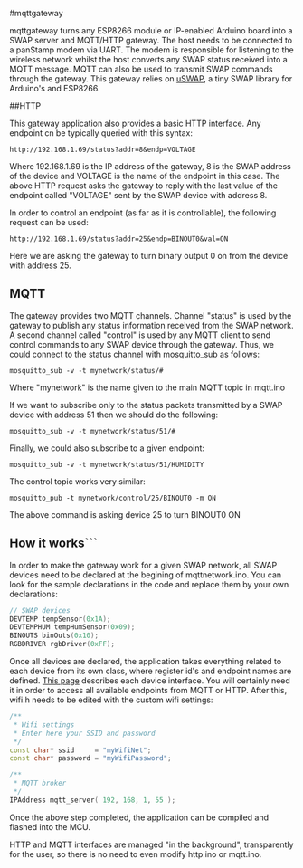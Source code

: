 #mqttgateway

mqttgateway turns any ESP8266 module or IP-enabled Arduino board into a SWAP server and MQTT/HTTP gateway. The host needs to be connected to a panStamp modem via UART. The modem is responsible for listening to the wireless network whilst the host converts any SWAP status received into a MQTT message. MQTT can also be used to transmit SWAP commands through the gateway. This gateway relies on [uSWAP](https://github.com/panStamp/uswap/wiki), a tiny SWAP library for Arduino's and ESP8266.

##HTTP

This gateway application also provides a basic HTTP interface. Any endpoint cn be typically queried with this syntax:

```
http://192.168.1.69/status?addr=8&endp=VOLTAGE
```

Where 192.168.1.69 is the IP address of the gateway, 8 is the SWAP address of the device and VOLTAGE is the name of the endpoint in this case. The above HTTP request asks the gateway to reply with the last value of the endpoint called "VOLTAGE" sent by the SWAP device with address 8.


In order to control an endpoint (as far as it is controllable), the following request can be used:

```
http://192.168.1.69/status?addr=25&endp=BINOUT0&val=ON
```

Here we are asking the gateway to turn binary output 0 on from the device with address 25.

## MQTT

The gateway provides two MQTT channels. Channel "status" is used by the gateway to publish any status information received from the SWAP network. A second channel called "control" is used by any MQTT client to send control commands to any SWAP device through the gateway. Thus, we could connect to the status channel with mosquitto_sub as follows:

```
mosquitto_sub -v -t mynetwork/status/#
```

Where "mynetwork" is the name given to the main MQTT topic in mqtt.ino

If we want to subscribe only to the status packets transmitted by a SWAP device with address 51 then we should do the following:

```
mosquitto_sub -v -t mynetwork/status/51/#
```

Finally, we could also subscribe to a given endpoint:

```
mosquitto_sub -v -t mynetwork/status/51/HUMIDITY
```

The control topic works very similar:

```
mosquitto_pub -t mynetwork/control/25/BINOUT0 -m ON
```

The above command is asking device 25 to turn BINOUT0 ON

## How it works```

In order to make the gateway work for a given SWAP network, all SWAP devices need to be declared at the begining of mqttnetwork.ino. You can look for the sample declarations in the code and replace them by your own declarations:

```C++
// SWAP devices
DEVTEMP tempSensor(0x1A);
DEVTEMPHUM tempHumSensor(0x09);
BINOUTS binOuts(0x10);
RGBDRIVER rgbDriver(0xFF);
```

Once all devices are declared, the application takes everything related to each device from its own class, where register id's and endpoint names are defined. [This page](https://github.com/panStamp/uswap/wiki/Device-subclasses) describes each device interface. You will certainly need it in order to access all available endpoints from MQTT or HTTP. After this, wifi.h needs to be edited with the custom wifi settings:

```C++
/**
 * Wifi settings
 * Enter here your SSID and password
 */
const char* ssid     = "myWifiNet";
const char* password = "myWifiPassword";

/**
 * MQTT broker
 */ 
IPAddress mqtt_server( 192, 168, 1, 55 );
```

Once the above step completed, the application can be compiled and flashed into the MCU.

HTTP and MQTT interfaces are managed "in the background", transparently for the user, so there is no need to even modify http.ino or mqtt.ino.
